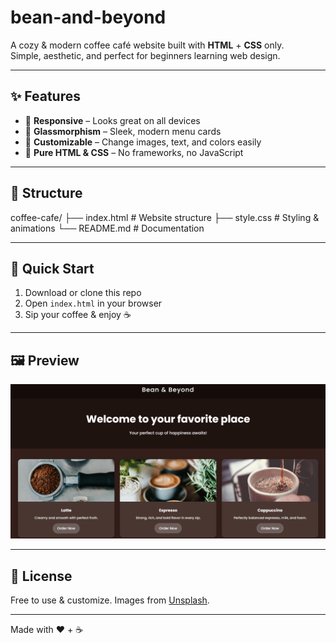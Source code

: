# bean-and-beyond 

A cozy & modern coffee café website built with **HTML** + **CSS** only.  
Simple, aesthetic, and perfect for beginners learning web design.

---

## ✨ Features
- 📱 **Responsive** – Looks great on all devices  
- 💎 **Glassmorphism** – Sleek, modern menu cards  
- 🎨 **Customizable** – Change images, text, and colors easily  
- 🎯 **Pure HTML & CSS** – No frameworks, no JavaScript  

---

## 📂 Structure
coffee-cafe/
├── index.html # Website structure
├── style.css # Styling & animations
└── README.md # Documentation


---

## 🚀 Quick Start
1. Download or clone this repo  
2. Open `index.html` in your browser  
3. Sip your coffee & enjoy ☕  

---

## 🖼 Preview
![bean and beyond](preview.png)


---

## 📜 License
Free to use & customize. Images from [Unsplash](https://unsplash.com).

---
Made with ❤️ + ☕
